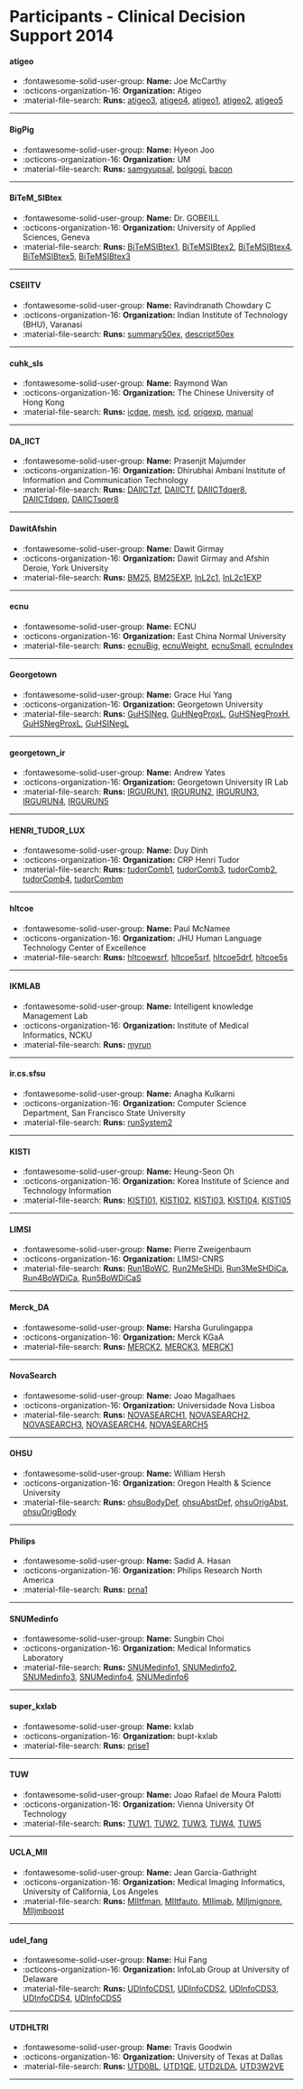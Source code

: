 # Participants - Clinical Decision Support 2014 

#### atigeo 
 - :fontawesome-solid-user-group: **Name:** Joe McCarthy 
 - :octicons-organization-16: **Organization:** Atigeo 
 - :material-file-search: **Runs:** [atigeo3](./runs.md#atigeo3), [atigeo4](./runs.md#atigeo4), [atigeo1](./runs.md#atigeo1), [atigeo2](./runs.md#atigeo2), [atigeo5](./runs.md#atigeo5) 

---
#### BigPig 
 - :fontawesome-solid-user-group: **Name:** Hyeon Joo 
 - :octicons-organization-16: **Organization:** UM 
 - :material-file-search: **Runs:** [samgyupsal](./runs.md#samgyupsal), [bolgogi](./runs.md#bolgogi), [bacon](./runs.md#bacon) 

---
#### BiTeM_SIBtex 
 - :fontawesome-solid-user-group: **Name:** Dr. GOBEILL 
 - :octicons-organization-16: **Organization:** University of Applied Sciences, Geneva 
 - :material-file-search: **Runs:** [BiTeMSIBtex1](./runs.md#bitemsibtex1), [BiTeMSIBtex2](./runs.md#bitemsibtex2), [BiTeMSIBtex4](./runs.md#bitemsibtex4), [BiTeMSIBtex5](./runs.md#bitemsibtex5), [BiTeMSIBtex3](./runs.md#bitemsibtex3) 

---
#### CSEIITV 
 - :fontawesome-solid-user-group: **Name:** Ravindranath Chowdary C 
 - :octicons-organization-16: **Organization:** Indian Institute of Technology (BHU), Varanasi 
 - :material-file-search: **Runs:** [summary50ex](./runs.md#summary50ex), [descript50ex](./runs.md#descript50ex) 

---
#### cuhk_sls 
 - :fontawesome-solid-user-group: **Name:** Raymond Wan 
 - :octicons-organization-16: **Organization:** The Chinese University of Hong Kong 
 - :material-file-search: **Runs:** [icdqe](./runs.md#icdqe), [mesh](./runs.md#mesh), [icd](./runs.md#icd), [origexp](./runs.md#origexp), [manual](./runs.md#manual) 

---
#### DA_IICT 
 - :fontawesome-solid-user-group: **Name:** Prasenjit Majumder 
 - :octicons-organization-16: **Organization:** Dhirubhai Ambani Institute of Information and Communication Technology 
 - :material-file-search: **Runs:** [DAIICTzf](./runs.md#daiictzf), [DAIICTf](./runs.md#daiictf), [DAIICTdqer8](./runs.md#daiictdqer8), [DAIICTdqep](./runs.md#daiictdqep), [DAIICTsqer8](./runs.md#daiictsqer8) 

---
#### DawitAfshin 
 - :fontawesome-solid-user-group: **Name:** Dawit Girmay 
 - :octicons-organization-16: **Organization:** Dawit Girmay and Afshin Deroie, York University 
 - :material-file-search: **Runs:** [BM25](./runs.md#bm25), [BM25EXP](./runs.md#bm25exp), [InL2c1](./runs.md#inl2c1), [InL2c1EXP](./runs.md#inl2c1exp) 

---
#### ecnu 
 - :fontawesome-solid-user-group: **Name:** ECNU 
 - :octicons-organization-16: **Organization:** East China Normal University 
 - :material-file-search: **Runs:** [ecnuBig](./runs.md#ecnubig), [ecnuWeight](./runs.md#ecnuweight), [ecnuSmall](./runs.md#ecnusmall), [ecnuIndex](./runs.md#ecnuindex) 

---
#### Georgetown 
 - :fontawesome-solid-user-group: **Name:** Grace Hui Yang 
 - :octicons-organization-16: **Organization:** Georgetown University 
 - :material-file-search: **Runs:** [GuHSINeg](./runs.md#guhsineg), [GuHNegProxL](./runs.md#guhnegproxl), [GuHSNegProxH](./runs.md#guhsnegproxh), [GuHSNegProxL](./runs.md#guhsnegproxl), [GuHSINegL](./runs.md#guhsinegl) 

---
#### georgetown_ir 
 - :fontawesome-solid-user-group: **Name:** Andrew Yates 
 - :octicons-organization-16: **Organization:** Georgetown University IR Lab 
 - :material-file-search: **Runs:** [IRGURUN1](./runs.md#irgurun1), [IRGURUN2](./runs.md#irgurun2), [IRGURUN3](./runs.md#irgurun3), [IRGURUN4](./runs.md#irgurun4), [IRGURUN5](./runs.md#irgurun5) 

---
#### HENRI_TUDOR_LUX 
 - :fontawesome-solid-user-group: **Name:** Duy Dinh 
 - :octicons-organization-16: **Organization:** CRP Henri Tudor 
 - :material-file-search: **Runs:** [tudorComb1](./runs.md#tudorcomb1), [tudorComb3](./runs.md#tudorcomb3), [tudorComb2](./runs.md#tudorcomb2), [tudorComb4](./runs.md#tudorcomb4), [tudorCombm](./runs.md#tudorcombm) 

---
#### hltcoe 
 - :fontawesome-solid-user-group: **Name:** Paul McNamee 
 - :octicons-organization-16: **Organization:** JHU Human Language Technology Center of Excellence 
 - :material-file-search: **Runs:** [hltcoewsrf](./runs.md#hltcoewsrf), [hltcoe5srf](./runs.md#hltcoe5srf), [hltcoe5drf](./runs.md#hltcoe5drf), [hltcoe5s](./runs.md#hltcoe5s) 

---
#### IKMLAB 
 - :fontawesome-solid-user-group: **Name:** Intelligent knowledge Management Lab 
 - :octicons-organization-16: **Organization:** Institute of Medical Informatics, NCKU 
 - :material-file-search: **Runs:** [myrun](./runs.md#myrun) 

---
#### ir.cs.sfsu 
 - :fontawesome-solid-user-group: **Name:** Anagha Kulkarni 
 - :octicons-organization-16: **Organization:** Computer Science Department, San Francisco State University 
 - :material-file-search: **Runs:** [runSystem2](./runs.md#runsystem2) 

---
#### KISTI 
 - :fontawesome-solid-user-group: **Name:** Heung-Seon Oh 
 - :octicons-organization-16: **Organization:** Korea Institute of Science and Technology Information 
 - :material-file-search: **Runs:** [KISTI01](./runs.md#kisti01), [KISTI02](./runs.md#kisti02), [KISTI03](./runs.md#kisti03), [KISTI04](./runs.md#kisti04), [KISTI05](./runs.md#kisti05) 

---
#### LIMSI 
 - :fontawesome-solid-user-group: **Name:** Pierre Zweigenbaum 
 - :octicons-organization-16: **Organization:** LIMSI-CNRS 
 - :material-file-search: **Runs:** [Run1BoWC](./runs.md#run1bowc), [Run2MeSHDi](./runs.md#run2meshdi), [Run3MeSHDiCa](./runs.md#run3meshdica), [Run4BoWDiCa](./runs.md#run4bowdica), [Run5BoWDiCaS](./runs.md#run5bowdicas) 

---
#### Merck_DA 
 - :fontawesome-solid-user-group: **Name:** Harsha Gurulingappa 
 - :octicons-organization-16: **Organization:** Merck KGaA 
 - :material-file-search: **Runs:** [MERCK2](./runs.md#merck2), [MERCK3](./runs.md#merck3), [MERCK1](./runs.md#merck1) 

---
#### NovaSearch 
 - :fontawesome-solid-user-group: **Name:** Joao Magalhaes 
 - :octicons-organization-16: **Organization:** Universidade Nova Lisboa 
 - :material-file-search: **Runs:** [NOVASEARCH1](./runs.md#novasearch1), [NOVASEARCH2](./runs.md#novasearch2), [NOVASEARCH3](./runs.md#novasearch3), [NOVASEARCH4](./runs.md#novasearch4), [NOVASEARCH5](./runs.md#novasearch5) 

---
#### OHSU 
 - :fontawesome-solid-user-group: **Name:** William Hersh 
 - :octicons-organization-16: **Organization:** Oregon Health & Science University 
 - :material-file-search: **Runs:** [ohsuBodyDef](./runs.md#ohsubodydef), [ohsuAbstDef](./runs.md#ohsuabstdef), [ohsuOrigAbst](./runs.md#ohsuorigabst), [ohsuOrigBody](./runs.md#ohsuorigbody) 

---
#### Philips 
 - :fontawesome-solid-user-group: **Name:** Sadid A. Hasan 
 - :octicons-organization-16: **Organization:** Philips Research North America 
 - :material-file-search: **Runs:** [prna1](./runs.md#prna1) 

---
#### SNUMedinfo 
 - :fontawesome-solid-user-group: **Name:** Sungbin Choi 
 - :octicons-organization-16: **Organization:** Medical Informatics Laboratory 
 - :material-file-search: **Runs:** [SNUMedinfo1](./runs.md#snumedinfo1), [SNUMedinfo2](./runs.md#snumedinfo2), [SNUMedinfo3](./runs.md#snumedinfo3), [SNUMedinfo4](./runs.md#snumedinfo4), [SNUMedinfo6](./runs.md#snumedinfo6) 

---
#### super_kxlab 
 - :fontawesome-solid-user-group: **Name:** kxlab 
 - :octicons-organization-16: **Organization:** bupt-kxlab 
 - :material-file-search: **Runs:** [prise1](./runs.md#prise1) 

---
#### TUW 
 - :fontawesome-solid-user-group: **Name:** Joao Rafael de Moura Palotti 
 - :octicons-organization-16: **Organization:** Vienna University Of Technology 
 - :material-file-search: **Runs:** [TUW1](./runs.md#tuw1), [TUW2](./runs.md#tuw2), [TUW3](./runs.md#tuw3), [TUW4](./runs.md#tuw4), [TUW5](./runs.md#tuw5) 

---
#### UCLA_MII 
 - :fontawesome-solid-user-group: **Name:** Jean Garcia-Gathright 
 - :octicons-organization-16: **Organization:** Medical Imaging Informatics, University of California, Los Angeles 
 - :material-file-search: **Runs:** [MIItfman](./runs.md#miitfman), [MIItfauto](./runs.md#miitfauto), [MIIjmab](./runs.md#miijmab), [MIIjmignore](./runs.md#miijmignore), [MIIjmboost](./runs.md#miijmboost) 

---
#### udel_fang 
 - :fontawesome-solid-user-group: **Name:** Hui Fang 
 - :octicons-organization-16: **Organization:** InfoLab Group at University of Delaware 
 - :material-file-search: **Runs:** [UDInfoCDS1](./runs.md#udinfocds1), [UDInfoCDS2](./runs.md#udinfocds2), [UDInfoCDS3](./runs.md#udinfocds3), [UDInfoCDS4](./runs.md#udinfocds4), [UDInfoCDS5](./runs.md#udinfocds5) 

---
#### UTDHLTRI 
 - :fontawesome-solid-user-group: **Name:** Travis Goodwin 
 - :octicons-organization-16: **Organization:** University of Texas at Dallas 
 - :material-file-search: **Runs:** [UTD0BL](./runs.md#utd0bl), [UTD1QE](./runs.md#utd1qe), [UTD2LDA](./runs.md#utd2lda), [UTD3W2VE](./runs.md#utd3w2ve) 

---
